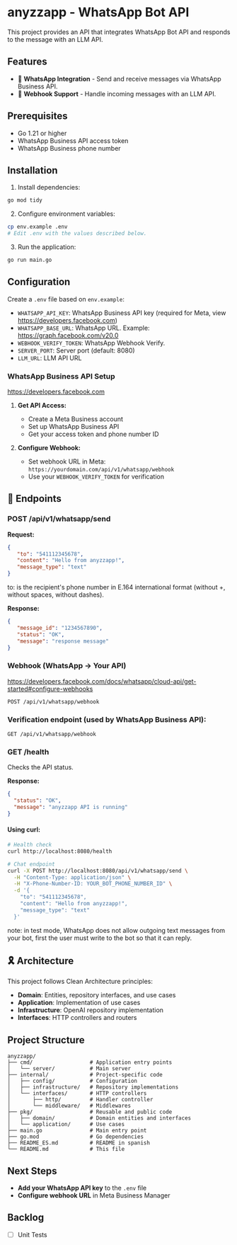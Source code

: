 # anyzzapp - WhatsApp Bot API

This project provides an API that integrates WhatsApp Bot API and responds to the message with an LLM API.

## Features

- 📱 **WhatsApp Integration** - Send and receive messages via WhatsApp Business API.
- 🔄 **Webhook Support** - Handle incoming messages with an LLM API.

## Prerequisites

- Go 1.21 or higher
- WhatsApp Business API access token
- WhatsApp Business phone number

## Installation

1. Install dependencies:

```bash
go mod tidy
```

2. Configure environment variables:

```bash
cp env.example .env
# Edit .env with the values described below.
```

3. Run the application:

```bash
go run main.go
```

## Configuration

Create a `.env` file based on `env.example`:

- `WHATSAPP_API_KEY`: WhatsApp Business API key (required for Meta, view https://developers.facebook.com)
- `WHATSAPP_BASE_URL`: WhatsApp URL. Example: https://graph.facebook.com/v20.0
- `WEBHOOK_VERIFY_TOKEN`: WhatsApp Webhook Verify.
- `SERVER_PORT`: Server port (default: 8080)
- `LLM_URL`: LLM API URL

### WhatsApp Business API Setup

https://developers.facebook.com

1. **Get API Access:**
    - Create a Meta Business account
    - Set up WhatsApp Business API
    - Get your access token and phone number ID

2. **Configure Webhook:**
    - Set webhook URL in Meta: `https://yourdomain.com/api/v1/whatsapp/webhook`
    - Use your `WEBHOOK_VERIFY_TOKEN` for verification

## 📡 Endpoints

### POST /api/v1/whatsapp/send

**Request:**

```json
{
   "to": "541112345678", 
   "content": "Hello from anyzzapp!", 
   "message_type": "text"
}
```

to: is the recipient's phone number in E.164 international format (without +, without spaces, without dashes).

**Response:**

```json
{
   "message_id": "1234567890", 
   "status": "OK",
   "message": "response message"
}
```

### Webhook (WhatsApp → Your API)

https://developers.facebook.com/docs/whatsapp/cloud-api/get-started#configure-webhooks

```
POST /api/v1/whatsapp/webhook
```

### Verification endpoint (used by WhatsApp Business API):

```
GET /api/v1/whatsapp/webhook
```

### GET /health

Checks the API status.

**Response:**

```json
{
  "status": "OK",
  "message": "anyzzapp API is running"
}
```

#### Using curl:

```bash
# Health check
curl http://localhost:8080/health

# Chat endpoint
curl -X POST http://localhost:8080/api/v1/whatsapp/send \
  -H "Content-Type: application/json" \
  -H "X-Phone-Number-ID: YOUR_BOT_PHONE_NUMBER_ID" \
  -d '{
    "to": "541112345678",
    "content": "Hello from anyzzapp!",
    "message_type": "text"
  }'
```

note: in test mode, WhatsApp does not allow outgoing text messages from your bot, first the user must write to the bot so that it can reply.

## 🎗️ Architecture

This project follows Clean Architecture principles:

- **Domain**: Entities, repository interfaces, and use cases
- **Application**: Implementation of use cases
- **Infrastructure**: OpenAI repository implementation
- **Interfaces**: HTTP controllers and routers

## Project Structure

```
anyzzapp/
├── cmd/                  # Application entry points
│   └── server/           # Main server
├── internal/             # Project-specific code
│   ├── config/           # Configuration
│   ├── infrastructure/   # Repository implementations
│   └── interfaces/       # HTTP controllers
│       ├── http/         # Handler controller
│       └── middleware/   # Middlewares
├── pkg/                  # Reusable and public code
│   ├── domain/           # Domain entities and interfaces
│   └── application/      # Use cases
├── main.go               # Main entry point
├── go.mod                # Go dependencies
├── README_ES.md          # README in spanish
└── README.md             # This file
```

## Next Steps

- **Add your WhatsApp API key** to the `.env` file
- **Configure webhook URL** in Meta Business Manager

## Backlog

- [ ] Unit Tests 
